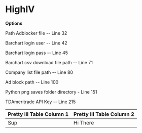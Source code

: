 # HighIV

**Options**

Path Adblocker file -- Line 32

Barchart login user -- Line 42

Barchart login pass -- Line 45

Barchart csv download file path -- Line 71

Company list file path -- Line 80

Ad block path -- Line 100

Python png saves folder directory - Line 151

TDAmeritrade API Key -- Line 215

| Pretty lil Table Column 1 | Pretty lil Table Column 2 |
|---------------------------|---------------------------|
|     Sup                   |      Hi There             |
